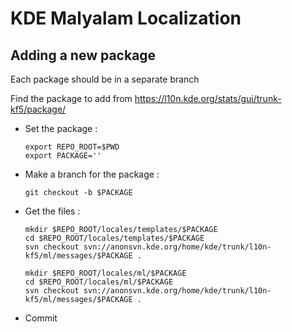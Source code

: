 # KDE Malyalam Localization

## Adding a new package

Each package should be in a separate branch

Find the package to add from https://l10n.kde.org/stats/gui/trunk-kf5/package/

* Set the package :
  ```
  export REPO_ROOT=$PWD
  export PACKAGE=''
  ```
* Make a branch for the package :
  ```
  git checkout -b $PACKAGE
  ```
* Get the files :

  ```
  mkdir $REPO_ROOT/locales/templates/$PACKAGE
  cd $REPO_ROOT/locales/templates/$PACKAGE
  svn checkout svn://anonsvn.kde.org/home/kde/trunk/l10n-kf5/ml/messages/$PACKAGE .

  mkdir $REPO_ROOT/locales/ml/$PACKAGE
  cd $REPO_ROOT/locales/ml/$PACKAGE
  svn checkout svn://anonsvn.kde.org/home/kde/trunk/l10n-kf5/ml/messages/$PACKAGE .
  ```
* Commit
